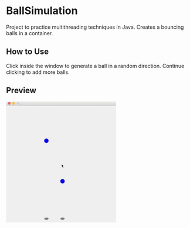 # BallSimulation
Project to practice multithreading techniques in Java. Creates a bouncing balls in a container.



## How to Use
Click inside the window to generate a ball in a random direction. Continue clicking to add more balls.

## Preview
![Alt Text](BallSimulation.gif)
